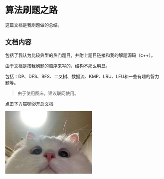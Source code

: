 # 算法刷题之路

这篇文档是我刷题做的总结。

## 文档内容

包括了我认为比较典型的热门题目，并附上题目链接和我的解题源码（c++）。

由于文档是按我刷题的顺序来写的，结构不那么明显。

包括：DP、DFS、BFS、二叉树、数据流、KMP、LRU、LFU和一些有趣的智力题等。

> 由于使用图床，建议联网使用。

点击下方猫咪🐱开启文档

<div>
<a href="Dating%20Algorithm.md" target="_blank"><img src="_v_images/20210727225713.jpg" width="280px"></img></a>
</div>

